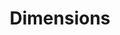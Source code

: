 ---
bigquery: https://console.cloud.google.com/bigquery?p=covid-19-dimensions-ai&page=table&d=data&t=publications
contributors: Digital Science, https://www.digital-science.com/
cost: Free for personal, non-commercial use.
description: Dimensions contains more than 100 million publications, ranging from
  articles published in scholarly journals, books and book chapters, to preprints
  and conference proceedings. All publications are contextualized with linked data
  sets, funding, publications, patents, clinical trials, and policy documents. You
  can also view associated categories, funders, institutions, and researcher profiles.
documentation: https://docs.dimensions.ai/bigquery/index.html
last_edit: 04/08/2022, 07:54:53
location: https://www.dimensions.ai/products/free/
maintained_by: Digital Science, https://www.digital-science.com/
schema_fields:
- date_imported_gbq
- funding_details
- category_icrp_cso
- pages
- funding_currency
- repository_url
- funding_chf
- current_assignee_countries
- funder_org_cities
- research_orgs
- arxiv_id
- jurisdiction
- filing_date
- research_org_country_names
- registry
- concepts
- metrics
- original_assignee_orgs
- conditions
- description
- assignee_countries
- brief_title
- created_date
- date_online
- end_year
- interventions
- research_org_city_names
- phase
- current_assignee
- original_assignee
- expiration_year
- research_org_state_codes
- current_assignee_orgs
- name
- language
- family_id
- labels
- journal_lists
- gender
- category_hrcs_hc
- isbn
- legal_events
- date_modified
- family_count
- funding_jpy
- grant_number
- associated_grant_ids
- established
- category_for
- associated_publication_pmid
- status
- reference_ids
- kind
- funding_aud
- citations_count
- linkout
- original_title
- date_normal
- start_year
- abstract
- journal
- authors
- expiration_date
- open_access_categories_v2
- resulting_publication_doi
- acknowledgements
- publication_ids
- investigators
- altmetrics
- citation_string
- inventor_names
- mesh_terms
- priority_date
- address
- original_abstract
- cpc
- citations
- clinical_trial_ids
- start_date
- type
- research_org_countries
- funding_amount
- funder_orgs
- publisher
- publication_year
- wikipedia_url
- repository_name
- ipcr
- embargo_date
- subtitles
- active_years
- organisation_details
- legal_status
- original_assignee_countries
- mesh_headings
- year
- source_id
- resulting_publication_ids
- pmid
- date_print
- category_rcdc
- category_hrcs_rac
- issue
- proceedings_title
- repository_id
- external_ids
- assignee_orgs
- title
- relationships
- funder_org_state_codes
- license
- associated_publication_arxiv_id
- funder_org_countries
- publication_date
- funding_gbp
- research_org_cities
- date_inserted
- eisbn
- category_uoa
- book_series_title
- pmcid
- acronyms
- associated_publication_doi
- funding_cad
- application_number
- parent_id
- end_date
- funding_usd
- email_address
- granted_date
- foa_number
- supporting_grant_ids
- priority_year
- filing_year
- funder_org
- funder_countries
- patent_ids
- associated_publication_id
- funder_org_acronyms
- funding_nzd
- funding_eur
- family_members_ids
- links
- editors
- researcher_ids
- types
- conference
- categories
- research_org_state_names
- id
- category_hra
- filing_status
- book_title
- granted_year
- category_icrp_ct
- acronym
- volume
- open_access_categories
- category_bra
- date
- cited_by_ids
- funding_cny
- aliases
- doi
- category_sdg
shortname: dimensions
tags:
- scholarly literature
- patents
- funding
- clinical trials
- academic profiles
terms_of_use: 'Use of both the Dimensions COVID-19 dataset and full Dimensions dataset
  are subject to the Dimensions Terms of use: https://www.dimensions.ai/policies-terms-legal '
title: Dimensions
uuid: dcff88bd-fe6b-4fdb-8159-809bf9d7bc1c
---